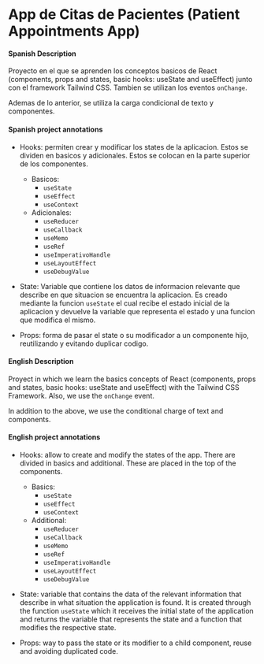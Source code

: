 # App de Citas de Pacientes (Patient Appointments App)

#### Spanish Description

Proyecto en el que se aprenden los conceptos basicos de React (components, props and states, basic hooks: useState and useEffect) junto con el framework Tailwind CSS. Tambien se utilizan los eventos `onChange`.

Ademas de lo anterior, se utiliza la carga condicional de texto y componentes.

#### Spanish project annotations

- Hooks: permiten crear y modificar los states de la aplicacion. Estos se dividen en basicos y adicionales. Estos se colocan en la parte superior de los componentes.

  - Basicos:
    - `useState`
    - `useEffect`
    - `useContext`
  - Adicionales:
    - `useReducer`
    - `useCallback`
    - `useMemo`
    - `useRef`
    - `useImperativoHandle`
    - `useLayoutEffect`
    - `useDebugValue`
- State: Variable que contiene los datos de informacion relevante que describe en que situacion  se encuentra la aplicacion. Es creado mediante  la funcion `useState` el cual recibe el estado inicial de la aplicacion y devuelve la variable que representa el estado y una funcion que modifica el mismo.

- Props: forma de pasar el state  o su modificador a un componente hijo, reutilizando y evitando duplicar codigo. 

#### English Description

Proyect in which we learn the basics concepts of React (components, props and states, basic hooks: useState and useEffect) with the Tailwind CSS Framework. Also, we use the `onChange` event.

In addition to the above, we use the conditional charge of text and components.

#### English project annotations

- Hooks: allow to create and modify the states of the app. There are divided in basics and additional. These are placed in the top of the components.

  - Basics:
    - `useState`
    - `useEffect`
    - `useContext`
  - Additional:
    - `useReducer`
    - `useCallback`
    - `useMemo`
    - `useRef`
    - `useImperativoHandle`
    - `useLayoutEffect`
    - `useDebugValue`
- State: variable that contains the data of the relevant information that describe in what situation the application is found. It is created through the function  `useState` which  it receives the initial state of the application and returns the variable that represents the state and a function that modifies the respective state.

- Props: way to pass the  state or its modifier to a child component, reuse and avoiding duplicated code.
